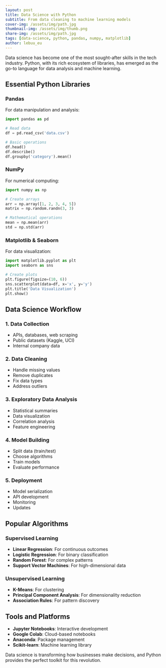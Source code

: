 ```yaml
---
layout: post
title: Data Science with Python
subtitle: From data cleaning to machine learning models
cover-img: /assets/img/path.jpg
thumbnail-img: /assets/img/thumb.png
share-img: /assets/img/path.jpg
tags: [data-science, python, pandas, numpy, matplotlib]
author: lebuu_eu
---
```


Data science has become one of the most sought-after skills in the tech industry. Python, with its rich ecosystem of libraries, has emerged as the go-to language for data analysis and machine learning.

## Essential Python Libraries

### Pandas
For data manipulation and analysis:

```python
import pandas as pd

# Read data
df = pd.read_csv('data.csv')

# Basic operations
df.head()
df.describe()
df.groupby('category').mean()
```

### NumPy
For numerical computing:

```python
import numpy as np

# Create arrays
arr = np.array([1, 2, 3, 4, 5])
matrix = np.random.randn(3, 3)

# Mathematical operations
mean = np.mean(arr)
std = np.std(arr)
```

### Matplotlib & Seaborn
For data visualization:

```python
import matplotlib.pyplot as plt
import seaborn as sns

# Create plots
plt.figure(figsize=(10, 6))
sns.scatterplot(data=df, x='x', y='y')
plt.title('Data Visualization')
plt.show()
```

## Data Science Workflow

### 1. Data Collection
- APIs, databases, web scraping
- Public datasets (Kaggle, UCI)
- Internal company data

### 2. Data Cleaning
- Handle missing values
- Remove duplicates
- Fix data types
- Address outliers

### 3. Exploratory Data Analysis
- Statistical summaries
- Data visualization
- Correlation analysis
- Feature engineering

### 4. Model Building
- Split data (train/test)
- Choose algorithms
- Train models
- Evaluate performance

### 5. Deployment
- Model serialization
- API development
- Monitoring
- Updates

## Popular Algorithms

### Supervised Learning
- **Linear Regression**: For continuous outcomes
- **Logistic Regression**: For binary classification
- **Random Forest**: For complex patterns
- **Support Vector Machines**: For high-dimensional data

### Unsupervised Learning
- **K-Means**: For clustering
- **Principal Component Analysis**: For dimensionality reduction
- **Association Rules**: For pattern discovery

## Tools and Platforms

- **Jupyter Notebooks**: Interactive development
- **Google Colab**: Cloud-based notebooks
- **Anaconda**: Package management
- **Scikit-learn**: Machine learning library

Data science is transforming how businesses make decisions, and Python provides the perfect toolkit for this revolution. 